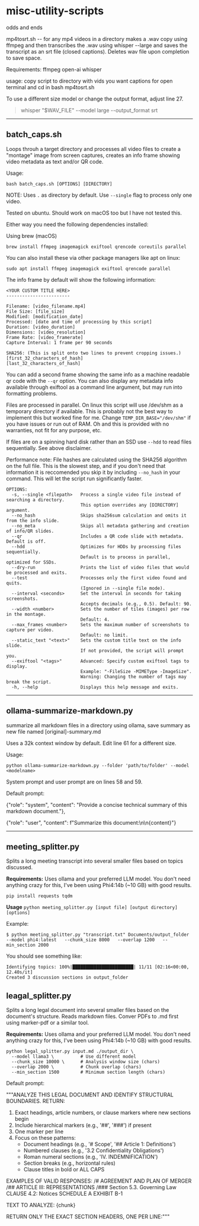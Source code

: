 # misc-utility-scripts
odds and ends 

mp4tosrt.sh -- for any mp4 videos in a directory makes a .wav copy using ffmpeg and then transcribes the .wav using whisper --large and saves the transcript as an srt file (closed captions). Deletes wav file upon completion to save space. 

Requirements: 
ffmpeg
open-ai whisper

usage:
copy script to directory with vids you want captions for
open terminal and cd in
bash mp4tosrt.sh

To use a different size model or change the output format, adjust line 27. 
>  whisper "$WAV_FILE" --model large --output_format srt
---
## batch_caps.sh 

Loops throuh a target directory and processes all video files to create a "montage" image from screen captures, creates an info frame showing video metadata as text and/or QR code. 

Usage: 
```
bash batch_caps.sh [OPTIONS] [DIRECTORY]
```
NOTE: Uses ```.``` as directory by default. Use ```--single``` flag to process only one video. 

Tested on ubuntu. Should work on macOS too but I have not tested this. 

Either way you need the following dependencies installed:

Using brew (macOS)
```
brew install ffmpeg imagemagick exiftool qrencode coreutils parallel
```

You can also install these via other package managers like apt on linux:
```
sudo apt install ffmpeg imagemagick exiftool qrencode parallel
```

The info frame by default will show the following information:
```
<YOUR CUSTOM TITLE HERE>
------------------------

Filename: [video_filename.mp4]
File Size: [file_size]
Modified: [modification_date]
Processed: [date and time of processing by this script]
Duration: [video_duration]
Dimensions: [video_resolution]
Frame Rate: [video_framerate]
Capture Interval: 1 frame per 90 seconds

SHA256: (This is split onto two lines to prevent cropping issues.)
[first_32_characters_of_hash]
[last_32_characters_of_hash] 
```
You can add a second frame showing the same info as a machine readable qr code with the ```--qr``` option. You can also display any metadata info available through exiftool as a command line argument, but may run into formatting problems. 

Files are processed in parallel. On linux this script will use /dev/shm as a temporary directory if available. This is probably not the best way to implement this but worked fine for me. Change ```TEMP_DIR_BASE="/dev/shm"``` if you have issues or run out of RAM. Oh and this is provided with no warranties, not fit for any purpose, etc.  

If files are on a spinning hard disk rather than an SSD use ```--hdd``` to read files sequentially. See above disclaimer.  

Performance note: File hashes are calculated using the SHA256 algorithm on the full file. This is the slowest step, and if you don't need that information it is reccomended you skip it by including ```--no_hash``` in your command. This will let the script run significantly faster. 
```
OPTIONS:
  -s, --single <filepath>   Process a single video file instead of searching a directory.
                            This option overrides any [DIRECTORY] argument.
  --no_hash                 Skips sha256sum calculation and omits it from the info slide.
  --no_meta                 Skips all metadata gathering and creation of info/QR slides.
  --qr                      Includes a QR code slide with metadata. Default is off.
  --hdd                     Optimizes for HDDs by processing files sequentially.
                            Default is to process in parallel, optimized for SSDs.
  --dry-run                 Prints the list of video files that would be processed and exits.
  --test                    Processes only the first video found and quits.
                            (Ignored in --single file mode).
  --interval <seconds>      Set the interval in seconds for taking screenshots.
                            Accepts decimals (e.g., 0.5). Default: 90.
  --width <number>          Sets the number of tiles (images) per row in the montage.
                            Default: 4.
  --max_frames <number>     Sets the maximum number of screenshots to capture per video.
                            Default: no limit.
  --static_text "<text>"    Sets the custom title text on the info slide.
                            If not provided, the script will prompt you.
  --exiftool "<tags>"       Advanced: Specify custom exiftool tags to display.
                            Example: "-FileSize -MIMEType -ImageSize".
                            Warning: Changing the number of tags may break the script.
  -h, --help                Displays this help message and exits.
```
---
## ollama-summarize-markdown.py
summarize all markdown files in a directory using ollama, save summary as new file named [original]-summary.md 

Uses a 32k context window by default. Edit line 61 for a different size. 

Usage:

```python ollama-summarize-markdown.py --folder 'path/to/folder' --model <modelname>```

System prompt and user prompt are on lines 58 and 59. 

Default prompt: 

{"role": "system", "content": "Provide a concise technical summary of this markdown document."},
 
 {"role": "user", "content": f"Summarize this document:\n\n{content}"}


---
## meeting_splitter.py

Splits a long meeting transcript into several smaller files based on topics discussed. 

**Requirements:**
Uses ollama and your preferred LLM model. You don't need anything crazy for this, I've been using Phi4:14b (~10 GB) with good results. 

```
pip install requests tqdm
```


**Usage** ```python meeting_splitter.py [input file] [output directory] [options] ```

Example:
```
$ python meeting_splitter.py "transcript.txt" Documents/output_folder   --model phi4:latest   --chunk_size 8000   --overlap 1200   --min_section 2000
```

You should see something like:
```
Identifying topics: 100%|███████████████████████| 11/11 [02:16<00:00, 12.40s/it]
Created 3 discussion sections in output_folder
```

## leagal_splitter.py
Splits a long legal document into several smaller files based on the document's structure. Reads markdown files. Conver PDFs to .md first using marker-pdf or a similar tool. 

**Requirements:**
Uses ollama and your preferred LLM model. You don't need anything crazy for this, I've been using Phi4:14b (~10 GB) with good results. 
```
python legal_splitter.py input.md ./output_dir \
  --model llama3 \          # Use different model
  --chunk_size 10000 \      # Analysis window size (chars)
  --overlap 2000 \          # Chunk overlap (chars)
  --min_section 1500        # Minimum section length (chars)
```

Default prompt: 

"""ANALYZE THIS LEGAL DOCUMENT AND IDENTIFY STRUCTURAL BOUNDARIES. RETURN:
1. Exact headings, article numbers, or clause markers where new sections begin
2. Include hierarchical markers (e.g., '##', '###') if present
3. One marker per line
4. Focus on these patterns:
   - Document headings (e.g., '# Scope', '## Article 1: Definitions')
   - Numbered clauses (e.g., '3.2 Confidentiality Obligations')
   - Roman numeral sections (e.g., 'IV. INDEMNIFICATION')
   - Section breaks (e.g., horizontal rules)
   - Clause titles in bold or ALL CAPS

EXAMPLES OF VALID RESPONSES:
/# AGREEMENT AND PLAN OF MERGER
/## ARTICLE III: REPRESENTATIONS
/### Section 5.3. Governing Law
CLAUSE 4.2: Notices
SCHEDULE A
EXHIBIT B-1

TEXT TO ANALYZE:
{chunk}

RETURN ONLY THE EXACT SECTION HEADERS, ONE PER LINE:"""







